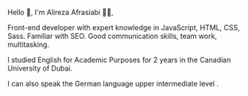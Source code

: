 Hello :wave:, I'm Alireza Afrasiabi :man_technologist:,

Front-end developer with expert knowledge in JavaScript, HTML, CSS, Sass. Familiar with SEO. Good communication skills, team work, multitasking. 

I studied English for Academic Purposes for 2 years in the Canadian University of Dubai. 

I can also speak the German language  upper intermediate level . 
